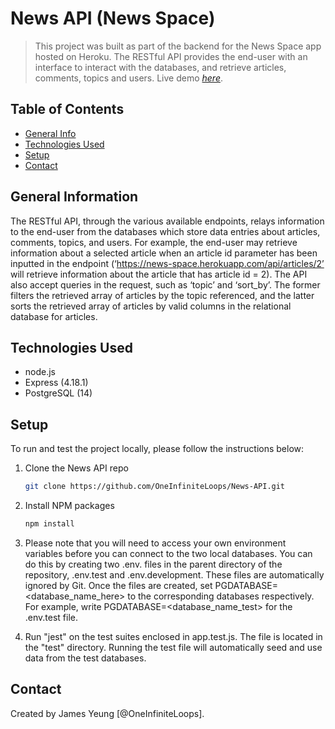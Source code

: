 # News API (News Space)

> This project was built as part of the backend for the News Space app hosted on Heroku. The RESTful API provides the end-user with an interface to interact with the databases, and retrieve articles, comments, topics and users.
> Live demo [_here_](https://news-space.herokuapp.com/).

## Table of Contents

- [General Info](#general-information)
- [Technologies Used](#technologies-used)
- [Setup](#setup)
- [Contact](#contact)

## General Information

The RESTful API, through the various available endpoints, relays information to the end-user from the databases which store data entries about articles, comments, topics, and users. For example, the end-user may retrieve information about a selected article when an article id parameter has been inputted in the endpoint (‘https://news-space.herokuapp.com/api/articles/2’ will retrieve information about the article that has article id = 2). The API also accept queries in the request, such as ‘topic’ and ‘sort_by’. The former filters the retrieved array of articles by the topic referenced, and the latter sorts the retrieved array of articles by valid columns in the relational database for articles.

## Technologies Used

- node.js
- Express (4.18.1)
- PostgreSQL (14)

## Setup

To run and test the project locally, please follow the instructions below:

1. Clone the News API repo

   ```sh
   git clone https://github.com/OneInfiniteLoops/News-API.git
   ```

2. Install NPM packages

   ```sh
   npm install
   ```

3. Please note that you will need to access your own environment variables before you can connect to the two local databases. You can do this by creating two .env. files in the parent directory of the repository, .env.test and .env.development. These files are automatically ignored by Git. Once the files are created, set PGDATABASE=<database_name_here> to the corresponding databases respectively. For example, write PGDATABASE=<database_name_test> for the .env.test file.

4. Run "jest" on the test suites enclosed in app.test.js. The file is located in the "test" directory. Running the test file will automatically seed and use data from the test databases.

## Contact

Created by James Yeung [@OneInfiniteLoops].
